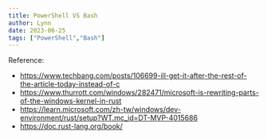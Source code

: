 ```yaml
---
title: PowerShell VS Bash
author: Lynn
date: 2023-06-25
tags: ["PowerShell","Bash"]
---
```


<!--more-->


Reference:
* https://www.techbang.com/posts/106699-ill-get-it-after-the-rest-of-the-article-today-instead-of-c
* https://www.thurrott.com/windows/282471/microsoft-is-rewriting-parts-of-the-windows-kernel-in-rust
* https://learn.microsoft.com/zh-tw/windows/dev-environment/rust/setup?WT.mc_id=DT-MVP-4015686
* https://doc.rust-lang.org/book/